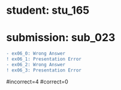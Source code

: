 # student: stu_165
# submission: sub_023

```diff
- ex06_0: Wrong Answer
! ex06_1: Presentation Error
- ex06_2: Wrong Answer
! ex06_3: Presentation Error
```
#incorrect=4
#correct=0
